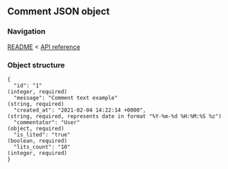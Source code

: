 ## Comment JSON object

### Navigation
[README](../../README.md)
<
[API reference](../api_reference.md)

### Object structure
```
{
  "id": "1"                                                                     (integer, required)
  "message": "Comment text example"                                             (string, required)
  "created_at": "2021-02-04 14:22:14 +0000",                                    (string, required, represents date in format "%Y-%m-%d %H:%M:%S %z")
  "commentator": "User"                                                         (object, required)
  "is_lited": "true"                                                            (boolean, required)
  "lits_count": "10"                                                            (integer, required)
}
```
